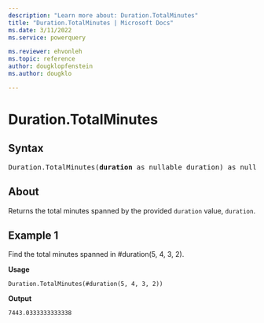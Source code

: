```yaml
---
description: "Learn more about: Duration.TotalMinutes"
title: "Duration.TotalMinutes | Microsoft Docs"
ms.date: 3/11/2022
ms.service: powerquery

ms.reviewer: ehvonleh
ms.topic: reference
author: dougklopfenstein
ms.author: dougklo

---
```

# Duration.TotalMinutes

## Syntax

<pre>
Duration.TotalMinutes(<b>duration</b> as nullable duration) as nullable number 
</pre>
  
## About

Returns the total minutes spanned by the provided `duration` value, `duration`.

## Example 1

Find the total minutes spanned in #duration(5, 4, 3, 2).

**Usage**

```powerquery-m
Duration.TotalMinutes(#duration(5, 4, 3, 2))
```

**Output**

`7443.0333333333338`
